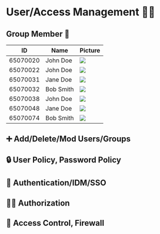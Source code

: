 # User/Access Management 👤🔐

## Group Member 🤝 

| ID        | Name      | Picture                                            |
|-----------|-----------|----------------------------------------------------|
| 65070020  | John Doe  | <img src="https://i.ibb.co/wSjhVh3/pic1.png">    |
| 65070022  | John Doe  | <img src="https://i.ibb.co/wSjhVh3/pic1.png">    |
| 65070031  | Jane Doe  | <img src="https://i.ibb.co/wSjhVh3/pic1.png">    |
| 65070032  | Bob Smith | <img src="https://i.ibb.co/wSjhVh3/pic1.png">   |
| 65070038  | John Doe  | <img src="https://i.ibb.co/wSjhVh3/pic1.png">    |
| 65070048  | Jane Doe  | <img src="https://i.ibb.co/wSjhVh3/pic1.png">    |
| 65070074  | Bob Smith | <img src="https://i.ibb.co/wSjhVh3/pic1.png">   |


## :heavy_plus_sign: Add/Delete/Mod Users/Groups
## 🔒 User Policy, Password Policy
## 🔐 Authentication/IDM/SSO 
## 🕵️‍♀️ Authorization
## 🚧 Access Control, Firewall




